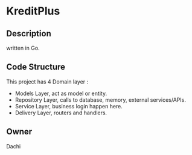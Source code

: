 # KreditPlus

## Description
written in Go.

## Code Structure
This project has 4 Domain layer :

- Models Layer, act as model or entity.
- Repository Layer, calls to database, memory, external services/APIs.
- Service Layer, business login happen here.
- Delivery Layer, routers and handlers.

## Owner
Dachi